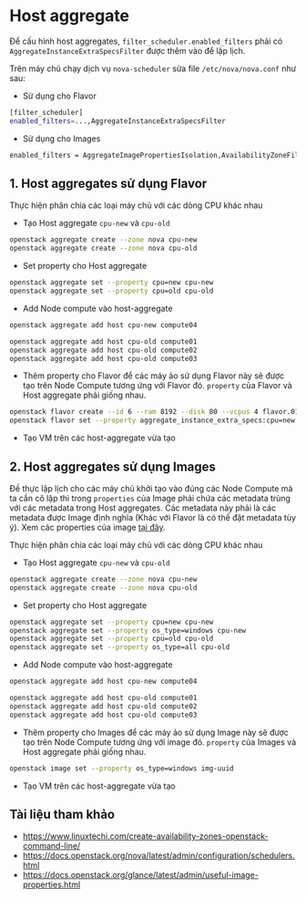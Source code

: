 # Host aggregate

Để cấu hình host aggregates, `filter_scheduler.enabled_filters` phải có `AggregateInstanceExtraSpecsFilter` được thêm vào để lập lịch.

Trên máy chủ chạy dịch vụ `nova-scheduler` sửa file `/etc/nova/nova.conf` như sau:
- Sử dụng cho Flavor
```sh
[filter_scheduler]
enabled_filters=...,AggregateInstanceExtraSpecsFilter
```
- Sử dụng cho Images
```sh
enabled_filters = AggregateImagePropertiesIsolation,AvailabilityZoneFilter,ComputeFilter,ComputeCapabilitiesFilter,ImagePropertiesFilter,ServerGroupAntiAffinityFilter,ServerGroupAffinityFilter,AggregateInstanceExtraSpecsFilter
```

## 1. Host aggregates sử dụng Flavor

Thực hiện phân chia các loại máy chủ với các dòng CPU khác nhau

- Tạo Host aggregate `cpu-new` và `cpu-old` 
```sh
openstack aggregate create --zone nova cpu-new
openstack aggregate create --zone nova cpu-old
```

- Set property cho Host aggregate
```sh
openstack aggregate set --property cpu=new cpu-new
openstack aggregate set --property cpu=old cpu-old
```
- Add Node compute vào host-aggregate
```sh
openstack aggregate add host cpu-new compute04
```
```sh
openstack aggregate add host cpu-old compute01
openstack aggregate add host cpu-old compute02
openstack aggregate add host cpu-old compute03
```
- Thêm property cho Flavor để các máy ảo sử dụng Flavor này sẽ được tạo trên Node Compute tương ứng với Flavor đó. `property` của Flavor và Host aggregate phải giống nhau.
```sh
openstack flavor create --id 6 --ram 8192 --disk 80 --vcpus 4 flavor.01
openstack flavor set --property aggregate_instance_extra_specs:cpu=new flavor.01
```

- Tạo VM trên các host-aggregate vừa tạo

## 2. Host aggregates sử dụng Images

Đề thực lập lịch cho các máy chủ khởi tạo vào đúng các Node Compute mà ta cần cô lập thì trong `properties` của Image phải chứa các metadata trùng với các metadata trong Host aggregates. Các metadata này phải là các metadata được Image định nghĩa (Khác với Flavor là có thể đặt metadata tùy ý). Xem các properties của image [tại đây](https://docs.openstack.org/glance/latest/admin/useful-image-properties.html).

Thực hiện phân chia các loại máy chủ với các dòng CPU khác nhau

- Tạo Host aggregate `cpu-new` và `cpu-old` 
```sh
openstack aggregate create --zone nova cpu-new
openstack aggregate create --zone nova cpu-old
```

- Set property cho Host aggregate

```sh
openstack aggregate set --property cpu=new cpu-new
openstack aggregate set --property os_type=windows cpu-new
openstack aggregate set --property cpu=old cpu-old
openstack aggregate set --property os_type=all cpu-old

```
- Add Node compute vào host-aggregate
```sh
openstack aggregate add host cpu-new compute04
```
```sh
openstack aggregate add host cpu-old compute01
openstack aggregate add host cpu-old compute02
openstack aggregate add host cpu-old compute03
```
- Thêm property cho Images để các máy ảo sử dụng Image này sẽ được tạo trên Node Compute tương ứng với image đó. `property` của Images và Host aggregate phải giống nhau.
```sh
openstack image set --property os_type=windows img-uuid
```

- Tạo VM trên các host-aggregate vừa tạo

## Tài liệu tham khảo
- https://www.linuxtechi.com/create-availability-zones-openstack-command-line/
- https://docs.openstack.org/nova/latest/admin/configuration/schedulers.html
- https://docs.openstack.org/glance/latest/admin/useful-image-properties.html
